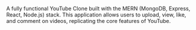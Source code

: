 A fully functional YouTube Clone built with the MERN (MongoDB, Express, React, Node.js) stack. This application allows users to upload, view, like, and comment on videos, replicating the core features of YouTube.
